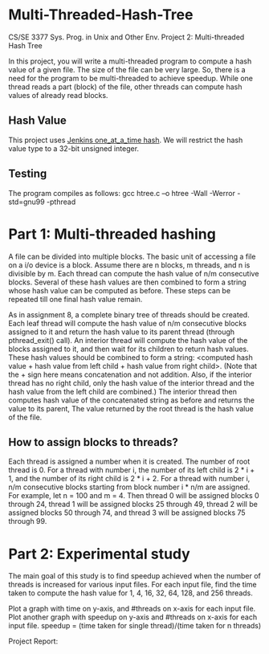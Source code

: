 # Multi-Threaded-Hash-Tree
CS/SE 3377 Sys. Prog. in Unix and Other Env. Project 2: Multi-threaded Hash Tree

In this project, you will write a multi-threaded program to compute a hash value of a given file. The size of the file can be very large. So, there is a need for the program to be multi-threaded to achieve speedup. While one thread reads a part (block) of the file, other threads can compute hash values of already read blocks.

## Hash Value
This project uses [Jenkins one_at_a_time hash](https://en.wikipedia.org/wiki/Jenkins_hash_function).
We will restrict the hash value type to a 32-bit unsigned integer.

## Testing
The program compiles as follows:
gcc htree.c –o htree -Wall -Werror -std=gnu99 -pthread

# Part 1: Multi-threaded hashing
A file can be divided into multiple blocks. The basic unit of accessing a file on a i/o device is a block. Assume there are n blocks, m threads, and n is divisible by m. Each thread can compute the hash value of n/m consecutive blocks. Several of these hash values are then combined to form a string whose hash value can be computed as before. These steps can be repeated till one final hash value remain.

As in assignment 8, a complete binary tree of threads should be created. Each leaf thread will compute the hash value of n/m consecutive blocks assigned to it and return the hash value to its parent thread (through pthread_exit() call). An interior thread will compute the hash value of the blocks assigned to it, and then wait for its children to return hash values. These hash values should be combined to form a string: <computed hash value + hash value from left child + hash value from right child>. (Note that the + sign here means concatenation and not addition. Also, if the interior thread has no right child, only the hash value of the interior thread and the hash value from the left child are combined.) The interior thread then computes hash value of the concatenated string as before and returns the value to its parent, The value returned by the root thread is the hash value of the file.

## How to assign blocks to threads?
Each thread is assigned a number when it is created. The number of root thread is 0. For a thread with number i, the number of its left child is 2 * i + 1, and the number of its right child is 2 * i + 2. For a thread with number i, n/m consecutive blocks starting from block number i * n/m are assigned. For example, let n = 100 and m = 4. Then thread 0 will be assigned blocks 0 through 24, thread 1 will be assigned blocks 25 through 49, thread 2 will be assigned blocks 50 through 74, and thread 3 will be assigned blocks 75 through 99.

# Part 2: Experimental study
The main goal of this study is to find speedup achieved when the number of threads is increased for various input files. For each input file, find the time taken to compute the hash value for 1, 4, 16, 32, 64, 128, and 256 threads.

Plot a graph with time on y-axis, and #threads on x-axis for each input file. Plot another graph with speedup on y-axis and #threads on x-axis for each input file.
speedup = (time taken for single thread)/(time taken for n threads)

Project Report:



